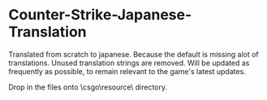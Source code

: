 # Counter-Strike-Japanese-Translation
Translated from scratch to japanese. Because the default is missing alot of translations.
Unused translation strings are removed.
Will be updated as frequently as possible, to remain relevant to the game's latest updates.

Drop in the files onto \csgo\resource\ directory.
